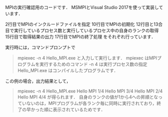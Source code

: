 MPIの実行確認用のコードです．
MSMPIとVisual Studio 2017を使って実装しています．

2行目でMPIのインクルードファイルを指定
10行目でMPIの初期化
12行目と13合目で実行しているプロセス数と実行しているプロセス中の自身のランクの取得
15行目で取得結果の出力
17行目でMPIの終了処理
をそれぞれ行っています．

実行時には，コマンドプロンプトで
> mpiexec -n 4 Hello_MPI.exe 
と入力して実行します．
mpiexec はMPIプログラムを実行するためのコマンド
-n 4 は実行プロセス数の指定
Hello_MPI.exe はコンパイルしたプログラムです．

この例の場合，出力結果として，
> mpiexec -n 4 Hello_MPI.exe 
Hello MPI 1/4
Hello MPI 3/4
Hello MPI 2/4
Hello MPI 4/4
が得られます．
自身のランクの値が1から4への昇順となっていないのは，MPIプログラムが各ランク毎に同時に実行されており，終了の早かった順に表示されているためです．
